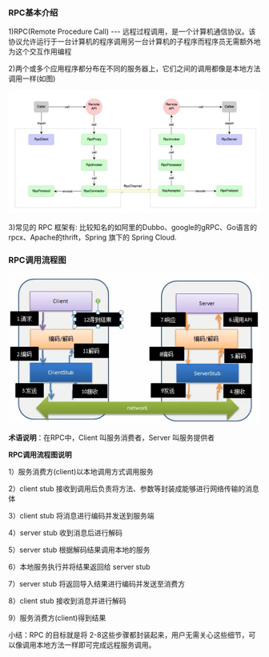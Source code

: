 ### RPC基本介绍

1)RPC(Remote Procedure Call) --- 远程过程调用，是一个计算机通信协议。该协议允许运行于一台计算机的程序调用另一台计算机的子程序而程序员无需额外地为这个交互作用编程

2)两个或多个应用程序都分布在不同的服务器上，它们之间的调用都像是本地方法调用一样(如图)

![](images/1.RPC远程过程调用.jpg)

3)常见的 RPC 框架有: 比较知名的如阿里的Dubbo、google的gRPC、Go语言的rpcx、Apache的thrift，Spring 旗下的 Spring Cloud.

### RPC调用流程图

![](images/2.RPC调用流程图.jpg)

**术语说明**：在RPC中，Client 叫服务消费者，Server 叫服务提供者

**RPC调用流程图说明**

1）服务消费方(client)以本地调用方式调用服务

2）client stub 接收到调用后负责将方法、参数等封装成能够进行网络传输的消息体

3）client stub 将消息进行编码并发送到服务端

4）server stub 收到消息后进行解码

5）server stub 根据解码结果调用本地的服务

6）本地服务执行并将结果返回给 server stub

7）server stub 将返回导入结果进行编码并发送至消费方

8）client stub 接收到消息并进行解码

9）服务消费方(client)得到结果

小结：RPC 的目标就是将 2-8这些步骤都封装起来，用户无需关心这些细节，可以像调用本地方法一样即可完成远程服务调用。

